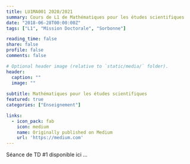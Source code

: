 ```yaml
---
title: LU1MA001 2020/2021
summary: Cours de L1 de Mathématiques pour les études scientifiques
date: "2018-06-28T00:00:00Z"
tags: ["L1", "Mission Doctorale", "Sorbonne"]

reading_time: false
share: false
profile: false
comments: false 

# Optional header image (relative to `static/media/` folder).
header:
  caption: ""
  image: ""
  
subtitle: Mathématiques pour les études scientifiques
featured: true
categories: ["Enseignement"]

links:
  - icon_pack: fab
    icon: medium
    name: Originally published on Medium
    url: 'https://medium.com'
---
```


Séance de TD #1 disponible ici ...
